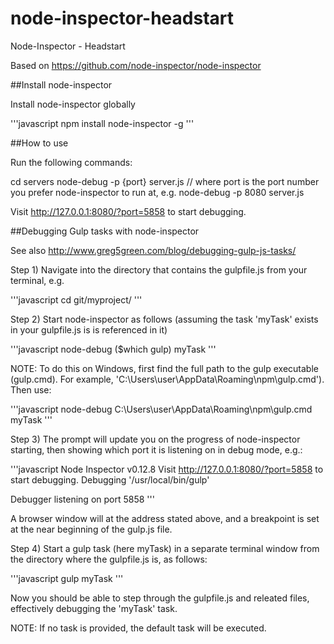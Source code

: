 # node-inspector-headstart
Node-Inspector - Headstart

Based on https://github.com/node-inspector/node-inspector

##Install node-inspector

Install node-inspector globally

'''javascript
npm install node-inspector -g
'''

##How to use

Run the following commands:

cd servers
node-debug -p {port} server.js  // where port is the port number you prefer node-inspector to run at, e.g. node-debug -p 8080 server.js

Visit http://127.0.0.1:8080/?port=5858 to start debugging.

##Debugging Gulp tasks with node-inspector

See also http://www.greg5green.com/blog/debugging-gulp-js-tasks/

Step 1) Navigate into the directory that contains the gulpfile.js from your terminal, e.g.

'''javascript
cd git/myproject/
'''

Step 2) Start node-inspector as follows (assuming the task 'myTask' exists in your gulpfile.js is is referenced in it)

'''javascript
node-debug ($which gulp) myTask
'''

NOTE: To do this on Windows, first find the full path to the gulp executable (gulp.cmd). For example, 'C:\Users\user\AppData\Roaming\npm\gulp.cmd'). Then use:

'''javascript
node-debug C:\Users\user\AppData\Roaming\npm\gulp.cmd myTask
'''

Step 3) The prompt will update you on the progress of node-inspector starting, then showing which port it is listening on in debug mode, e.g.:

'''javascript
Node Inspector v0.12.8
Visit http://127.0.0.1:8080/?port=5858 to start debugging.
Debugging '/usr/local/bin/gulp'

Debugger listening on port 5858
'''

A browser window will at the address stated above, and a breakpoint is set at the near beginning of the gulp.js file. 

Step 4) Start a gulp task (here myTask) in a separate terminal window from the directory where the gulpfile.js is, as follows:

'''javascript
gulp myTask
'''

Now you should be able to step through the gulpfile.js and releated files, effectively debugging the 'myTask' task.

NOTE: If no task is provided, the default task will be executed.







